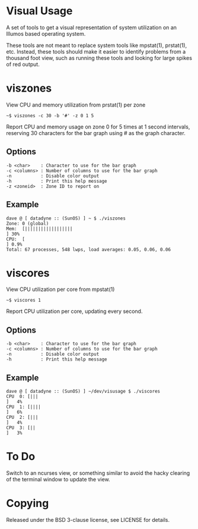 Visual Usage
============
A set of tools to get a visual representation of system utilization
on an Illumos based operating system.

These tools are not meant to replace system tools like mpstat(1), prstat(1),
etc.  Instead, these tools should make it easier to identify problems from a
thousand foot view, such as running these tools and looking for large spikes
of red output.

viszones
========
View CPU and memory utilization from prstat(1) per zone

    ~$ viszones -c 30 -b '#' -z 0 1 5

Report CPU and memory usage on zone 0 for 5 times at 1 second intervals,
reserving 30 characters for the bar graph using # as the graph character.

Options
-------
    -b <char>    : Character to use for the bar graph
    -c <columns> : Number of columns to use for the bar graph
    -n           : Disable color output
    -h           : Print this help message
    -z <zoneid>  : Zone ID to report on

Example
-------
    dave @ [ datadyne :: (SunOS) ] ~ $ ./viszones
    Zone: 0 (global)
    Mem:  [||||||||||||||||||                                               ] 30%
    CPU:  [                                                                 ] 0.9%
    Total: 67 processes, 548 lwps, load averages: 0.05, 0.06, 0.06

viscores
========
View CPU utilization per core from mpstat(1)

    ~$ viscores 1

Report CPU utilization per core, updating every second.

Options
-------
    -b <char>    : Character to use for the bar graph
    -c <columns> : Number of columns to use for the bar graph
    -n           : Disable color output
    -h           : Print this help message

Example
-------
    dave @ [ datadyne :: (SunOS) ] ~/dev/visusage $ ./viscores
    CPU  0: [|||                                                                             ]   4%
    CPU  1: [||||                                                                            ]   6%
    CPU  2: [|||                                                                             ]   4%
    CPU  3: [||                                                                              ]   3%

To Do
=====
Switch to an ncurses view, or something similar to avoid the hacky
clearing of the terminal window to update the view.

Copying
=======
Released under the BSD 3-clause license, see LICENSE for details.
